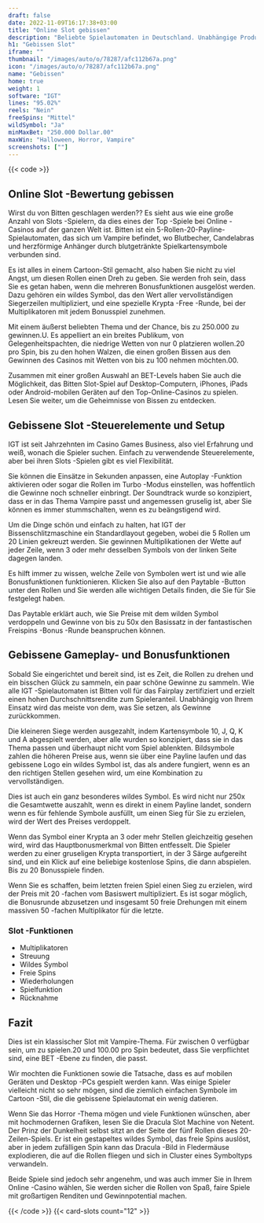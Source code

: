 ```yaml
---
draft: false
date: 2022-11-09T16:17:38+03:00
title: "Online Slot gebissen"
description: "Beliebte Spielautomaten in Deutschland. Unabhängige Produktbewertungen und exklusive Anmeldeangebote. Jetzt spielen!"
h1: "Gebissen Slot"
iframe: ""
thumbnail: "/images/auto/o/78287/afc112b67a.png"
icon: "/images/auto/o/78287/afc112b67a.png"
name: "Gebissen"
home: true
weight: 1
software: "IGT"
lines: "95.02%"
reels: "Nein"
freeSpins: "Mittel"
wildSymbol: "Ja"
minMaxBet: "250.000 Dollar.00"
maxWin: "Halloween, Horror, Vampire"
screenshots: [""]
---
```


{{< code >}}<h2>Online Slot -Bewertung gebissen</h2><p>Wirst du von Bitten geschlagen werden?? Es sieht aus wie eine große Anzahl von Slots -Spielern, da dies eines der Top -Spiele bei Online -Casinos auf der ganzen Welt ist. Bitten ist ein 5-Rollen-20-Payline-Spielautomaten, das sich um Vampire befindet, wo Blutbecher, Candelabras und herzförmige Anhänger durch blutgetränkte Spielkartensymbole verbunden sind.</p><p>Es ist alles in einem Cartoon-Stil gemacht, also haben Sie nicht zu viel Angst, um diesen Rollen einen Dreh zu geben. Sie werden froh sein, dass Sie es getan haben, wenn die mehreren Bonusfunktionen ausgelöst werden. Dazu gehören ein wildes Symbol, das den Wert aller vervollständigen Siegerzeilen multipliziert, und eine spezielle Krypta -Free -Runde, bei der Multiplikatoren mit jedem Bonusspiel zunehmen.</p><p>Mit einem äußerst beliebten Thema und der Chance, bis zu 250.000 zu gewinnen.U. Es appelliert an ein breites Publikum, von Gelegenheitspachten, die niedrige Wetten von nur 0 platzieren wollen.20 pro Spin, bis zu den hohen Walzen, die einen großen Bissen aus den Gewinnen des Casinos mit Wetten von bis zu 100 nehmen möchten.00.</p><p>Zusammen mit einer großen Auswahl an BET-Levels haben Sie auch die Möglichkeit, das Bitten Slot-Spiel auf Desktop-Computern, iPhones, iPads oder Android-mobilen Geräten auf den Top-Online-Casinos zu spielen. Lesen Sie weiter, um die Geheimnisse von Bissen zu entdecken.</p><h2>Gebissene Slot -Steuerelemente und Setup</h2><p>IGT ist seit Jahrzehnten im Casino Games Business, also viel Erfahrung und weiß, wonach die Spieler suchen. Einfach zu verwendende Steuerelemente, aber bei ihren Slots -Spielen gibt es viel Flexibilität.</p><p>Sie können die Einsätze in Sekunden anpassen, eine Autoplay -Funktion aktivieren oder sogar die Rollen im Turbo -Modus einstellen, was hoffentlich die Gewinne noch schneller einbringt. Der Soundtrack wurde so konzipiert, dass er in das Thema Vampire passt und angemessen gruselig ist, aber Sie können es immer stummschalten, wenn es zu beängstigend wird.</p><p>Um die Dinge schön und einfach zu halten, hat IGT der Bissenschlitzmaschine ein Standardlayout gegeben, wobei die 5 Rollen um 20 Linien gekreuzt werden. Sie gewinnen Multiplikationen der Wette auf jeder Zeile, wenn 3 oder mehr desselben Symbols von der linken Seite dagegen landen.</p><p>Es hilft immer zu wissen, welche Zeile von Symbolen wert ist und wie alle Bonusfunktionen funktionieren. Klicken Sie also auf den Paytable -Button unter den Rollen und Sie werden alle wichtigen Details finden, die Sie für Sie festgelegt haben.</p><p>Das Paytable erklärt auch, wie Sie Preise mit dem wilden Symbol verdoppeln und Gewinne von bis zu 50x den Basissatz in der fantastischen Freispins -Bonus -Runde beanspruchen können.</p><h2>Gebissene Gameplay- und Bonusfunktionen</h2><p>Sobald Sie eingerichtet und bereit sind, ist es Zeit, die Rollen zu drehen und ein bisschen Glück zu sammeln, ein paar schöne Gewinne zu sammeln. Wie alle IGT -Spielautomaten ist Bitten voll für das Fairplay zertifiziert und erzielt einen hohen Durchschnittsrendite zum Spieleranteil. Unabhängig von Ihrem Einsatz wird das meiste von dem, was Sie setzen, als Gewinne zurückkommen.</p><p>Die kleineren Siege werden ausgezahlt, indem Kartensymbole 10, J, Q, K und A abgespielt werden, aber alle wurden so konzipiert, dass sie in das Thema passen und überhaupt nicht vom Spiel ablenkten. Bildsymbole zahlen die höheren Preise aus, wenn sie über eine Payline laufen und das gebissene Logo ein wildes Symbol ist, das als andere fungiert, wenn es an den richtigen Stellen gesehen wird, um eine Kombination zu vervollständigen.</p><p>Dies ist auch ein ganz besonderes wildes Symbol. Es wird nicht nur 250x die Gesamtwette auszahlt, wenn es direkt in einem Payline landet, sondern wenn es für fehlende Symbole ausfüllt, um einen Sieg für Sie zu erzielen, wird der Wert des Preises verdoppelt.</p><p>Wenn das Symbol einer Krypta an 3 oder mehr Stellen gleichzeitig gesehen wird, wird das Hauptbonusmerkmal von Bitten entfesselt. Die Spieler werden zu einer gruseligen Krypta transportiert, in der 3 Särge aufgereiht sind, und ein Klick auf eine beliebige kostenlose Spins, die dann abspielen. Bis zu 20 Bonusspiele finden.</p><p>Wenn Sie es schaffen, beim letzten freien Spiel einen Sieg zu erzielen, wird der Preis mit 20 -fachen vom Basiswert multipliziert. Es ist sogar möglich, die Bonusrunde abzusetzen und insgesamt 50 freie Drehungen mit einem massiven 50 -fachen Multiplikator für die letzte.</p><h3>
Slot -Funktionen</h3><ul>
<li></span>
Multiplikatoren</li>
<li></span>
Streuung</li>
<li></span>
Wildes Symbol</li>
<li></span>
Freie Spins</li>
<li></span>
Wiederholungen</li>
<li></span>
Spielfunktion</li>
<li></span>
Rücknahme</li></ul><h2>Fazit</h2><p>Dies ist ein klassischer Slot mit Vampire-Thema. Für zwischen 0 verfügbar sein, um zu spielen.20 und 100.00 pro Spin bedeutet, dass Sie verpflichtet sind, eine BET -Ebene zu finden, die passt.</p><p>Wir mochten die Funktionen sowie die Tatsache, dass es auf mobilen Geräten und Desktop -PCs gespielt werden kann. Was einige Spieler vielleicht nicht so sehr mögen, sind die ziemlich einfachen Symbole im Cartoon -Stil, die die gebissene Spielautomat ein wenig datieren.</p><p>Wenn Sie das Horror -Thema mögen und viele Funktionen wünschen, aber mit hochmodernen Grafiken, lesen Sie die Dracula Slot Machine von Netent. Der Prinz der Dunkelheit selbst sitzt an der Seite der fünf Rollen dieses 20-Zeilen-Spiels. Er ist ein gestapeltes wildes Symbol, das freie Spins auslöst, aber in jedem zufälligen Spin kann das Dracula -Bild in Fledermäuse explodieren, die auf die Rollen fliegen und sich in Cluster eines Symboltyps verwandeln.</p><p>Beide Spiele sind jedoch sehr angenehm, und was auch immer Sie in Ihrem Online -Casino wählen, Sie werden sicher die Rollen von Spaß, faire Spiele mit großartigen Renditen und Gewinnpotential machen.</p>{{< /code >}}
 {{< card-slots count="12" >}}
